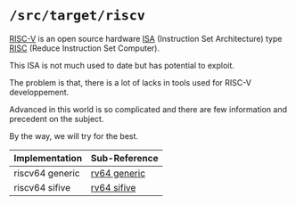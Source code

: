 `/src/target/riscv`
=================

[RISC-V](https://riscv.org) is an open source hardware [ISA](https://en.wikipedia.org/wiki/Instruction_set_architecture) (Instruction Set Architecture) type [RISC](https://en.wikipedia.org/wiki/Reduced_instruction_set_computer) (Reduce Instruction Set Computer).

This ISA is not much used to date but has potential to exploit.

The problem is that, there is a lot of lacks in tools used for RISC-V developpement.

Advanced in this world is so complicated and there are few information and precedent on the subject.

By the way, we will try for the best.

| Implementation    | Sub-Reference                              |
|-------------------|--------------------------------------------|
| riscv64 generic   | [rv64 generic](riscv64/generic/README.md)  |
| riscv64 sifive    | [rv64 sifive](riscv64/sifive/README.md)    |